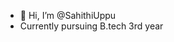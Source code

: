 - 👋 Hi, I’m @SahithiUppu
- Currently pursuing B.tech 3rd year


<!---
SahithiUppu/SahithiUppu is a ✨ special ✨ repository because its `README.md` (this file) appears on your GitHub profile.
You can click the Preview link to take a look at your changes.
--->
